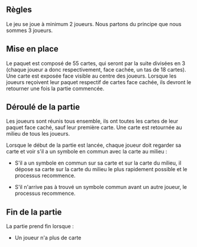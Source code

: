 ## Règles

Le jeu se joue à minimum 2 joueurs. Nous partons du principe que nous sommes 3 joueurs.

## Mise en place

Le paquet est composé de 55 cartes, qui seront par la suite divisées en 3 (chaque joueur a donc respectivement, face cachée, un tas de 18 cartes). Une carte est exposée face visible au centre des joueurs.
Lorsque les joueurs reçoivent leur paquet respectif de cartes face cachée, ils devront le retourner une fois la partie commencée.

## Déroulé de la partie

Les joueurs sont réunis tous ensemble, ils ont toutes les cartes de leur paquet face caché, sauf leur première carte. Une carte est retournée au milieu de tous les joueurs. 

Lorsque le début de la partie est lancée, chaque joueur doit regarder sa carte et voir s'il a un symbole en commun avec la carte au milieu :

 - S'il a un symbole en commun sur sa carte et sur la carte du milieu, il dépose sa carte sur la carte du milieu le plus rapidement possible et le processus recommence. 

 - S'il n'arrive pas à trouvé un symbole commun avant un autre joueur, le processus recommence.

## Fin de la partie

La partie prend fin lorsque :
- Un joueur n'a plus de carte




